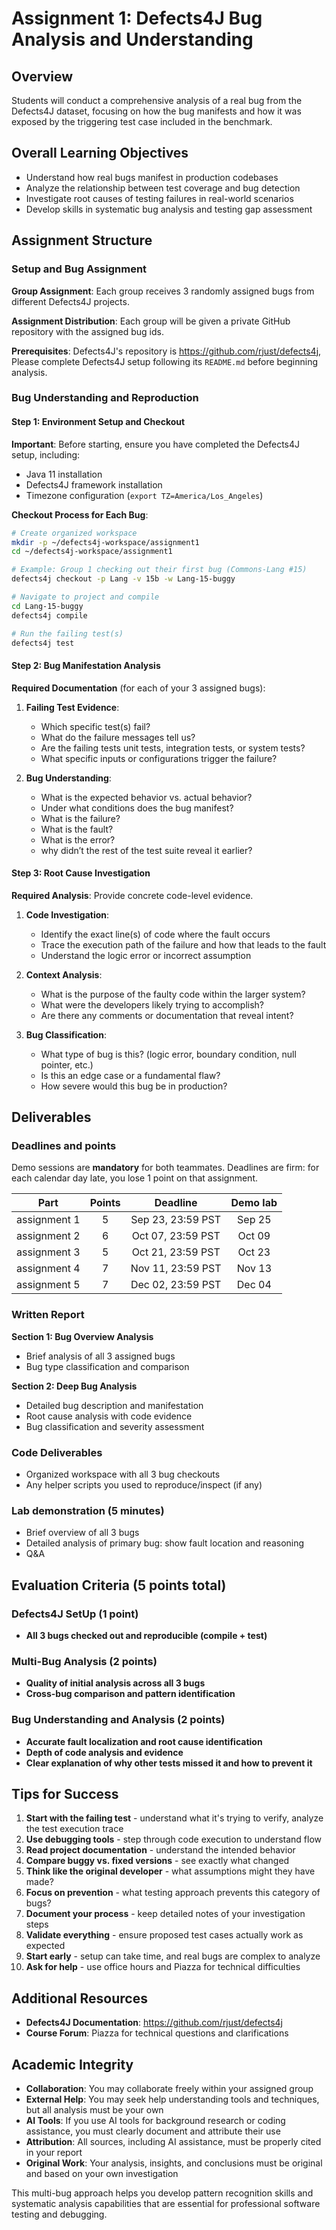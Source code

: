 
# Assignment 1: Defects4J Bug Analysis and Understanding

## Overview

Students will conduct a comprehensive analysis of a real bug from the Defects4J dataset, focusing on how the bug manifests and how it was exposed by the triggering test case included in the benchmark.

## Overall Learning Objectives 

- Understand how real bugs manifest in production codebases
- Analyze the relationship between test coverage and bug detection
- Investigate root causes of testing failures in real-world scenarios
- Develop skills in systematic bug analysis and testing gap assessment

## Assignment Structure

### Setup and Bug Assignment

**Group Assignment**: Each group receives 3 randomly assigned bugs from different Defects4J projects.

**Assignment Distribution**: Each group will be given a private GitHub repository with the assigned bug ids. 

**Prerequisites**: Defects4J's repository is https://github.com/rjust/defects4j, Please complete Defects4J setup following its `README.md` before beginning analysis.

### Bug Understanding and Reproduction

#### Step 1: Environment Setup and Checkout

**Important**: Before starting, ensure you have completed the Defects4J setup, including:
- Java 11 installation
- Defects4J framework installation
- Timezone configuration (`export TZ=America/Los_Angeles`)

**Checkout Process for Each Bug**:
```bash
# Create organized workspace
mkdir -p ~/defects4j-workspace/assignment1
cd ~/defects4j-workspace/assignment1

# Example: Group 1 checking out their first bug (Commons-Lang #15)
defects4j checkout -p Lang -v 15b -w Lang-15-buggy

# Navigate to project and compile
cd Lang-15-buggy
defects4j compile

# Run the failing test(s)
defects4j test
```

#### Step 2: Bug Manifestation Analysis

**Required Documentation** (for each of your 3 assigned bugs):

1. **Failing Test Evidence**:
   - Which specific test(s) fail?
   - What do the failure messages tell us?
   - Are the failing tests unit tests, integration tests, or system tests?
   - What specific inputs or configurations trigger the failure?

2. **Bug Understanding**:
   - What is the expected behavior vs. actual behavior?
   - Under what conditions does the bug manifest? 
   - What is the failure? 
   - What is the fault?
   - What is the error?
   - why didn’t the rest of the test suite reveal it earlier?
   
#### Step 3: Root Cause Investigation

**Required Analysis**: Provide concrete code-level evidence.

1. **Code Investigation**:
   - Identify the exact line(s) of code where the fault occurs
   - Trace the execution path of the failure and how that leads to the fault
   - Understand the logic error or incorrect assumption

2. **Context Analysis**:
   - What is the purpose of the faulty code within the larger system?
   - What were the developers likely trying to accomplish?
   - Are there any comments or documentation that reveal intent?

3. **Bug Classification**:
   - What type of bug is this? (logic error, boundary condition, null pointer, etc.)
   - Is this an edge case or a fundamental flaw?
   - How severe would this bug be in production?

## Deliverables

### Deadlines and points 
Demo sessions are **mandatory** for both teammates. Deadlines are firm: for each calendar day late, you lose 1 point on that assignment.

|     Part      | Points  |      Deadline      | Demo lab  |
|:-------------:|:-------:|:------------------:|:---------:|
| assignment 1  |    5    | Sep 23, 23:59 PST  |  Sep 25   |
| assignment 2  |    6    | Oct 07, 23:59 PST  |  Oct 09   |
| assignment 3  |    5    | Oct 21, 23:59 PST  |  Oct 23   |
| assignment 4  |    7    | Nov 11, 23:59 PST  |  Nov 13   |
| assignment 5  |    7    | Dec 02, 23:59 PST  |  Dec 04   |

### Written Report

**Section 1: Bug Overview Analysis** 
- Brief analysis of all 3 assigned bugs
- Bug type classification and comparison

**Section 2: Deep Bug Analysis** 
- Detailed bug description and manifestation
- Root cause analysis with code evidence
- Bug classification and severity assessment

### Code Deliverables
- Organized workspace with all 3 bug checkouts
- Any helper scripts you used to reproduce/inspect (if any)

### Lab demonstration (5 minutes)
- Brief overview of all 3 bugs
- Detailed analysis of primary bug: show fault location and reasoning
- Q&A

## Evaluation Criteria (5 points total)

### Defects4J SetUp (1 point)
- **All 3 bugs checked out and reproducible (compile + test)**

### Multi-Bug Analysis (2 points)
- **Quality of initial analysis across all 3 bugs**
- **Cross-bug comparison and pattern identification**

### Bug Understanding and Analysis (2 points)
- **Accurate fault localization and root cause identification**
- **Depth of code analysis and evidence**
- **Clear explanation of why other tests missed it and how to prevent it**


## Tips for Success
1. **Start with the failing test** - understand what it's trying to verify, analyze the test execution trace
2. **Use debugging tools** - step through code execution to understand flow
3. **Read project documentation** - understand the intended behavior
4. **Compare buggy vs. fixed versions** - see exactly what changed
5. **Think like the original developer** - what assumptions might they have made?
6. **Focus on prevention** - what testing approach prevents this category of bugs?
7. **Document your process** - keep detailed notes of your investigation steps
8. **Validate everything** - ensure proposed test cases actually work as expected
9. **Start early** - setup can take time, and real bugs are complex to analyze
10. **Ask for help** - use office hours and Piazza for technical difficulties

## Additional Resources
- **Defects4J Documentation**: https://github.com/rjust/defects4j
- **Course Forum**: Piazza for technical questions and clarifications

## Academic Integrity
- **Collaboration**: You may collaborate freely within your assigned group
- **External Help**: You may seek help understanding tools and techniques, but all analysis must be your own
- **AI Tools**: If you use AI tools for background research or coding assistance, you must clearly document and attribute their use
- **Attribution**: All sources, including AI assistance, must be properly cited in your report
- **Original Work**: Your analysis, insights, and conclusions must be original and based on your own investigation

This multi-bug approach helps you develop pattern recognition skills and systematic analysis capabilities that are essential for professional software testing and debugging.
